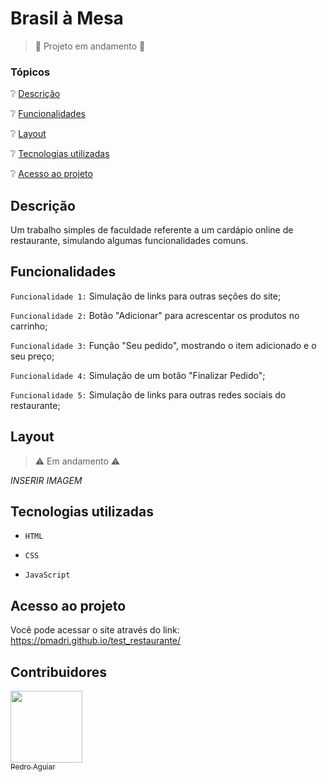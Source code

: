 # Brasil à Mesa
> :construction: Projeto em andamento :construction:

### Tópicos
:grey_question: [Descrição](#descrição)

:grey_question: [Funcionalidades](#funcionalidades)

:grey_question: [Layout](#layout)

:grey_question: [Tecnologias utilizadas](#tecnologias-utilizadas)

:grey_question: [Acesso ao projeto](#acesso-ao-projeto)

## Descrição
Um trabalho simples de faculdade referente a um cardápio online de restaurante, simulando algumas funcionalidades comuns.

## Funcionalidades
`Funcionalidade 1:` Simulação de links para outras seções do site;

`Funcionalidade 2:` Botão "Adicionar" para acrescentar os produtos no carrinho;

`Funcionalidade 3:` Função "Seu pedido", mostrando o item adicionado e o seu preço;

`Funcionalidade 4:` Simulação de um botão "Finalizar Pedido";

`Funcionalidade 5:` Simulação de links para outras redes sociais do restaurante;

## Layout
> :warning: Em andamento :warning:

*INSERIR IMAGEM*

## Tecnologias utilizadas
- `HTML`
  
- `CSS`

- `JavaScript`

## Acesso ao projeto
Você pode acessar o site através do link: https://pmadri.github.io/test_restaurante/

## Contribuidores

[<img loading="lazy" src="https://avatars.githubusercontent.com/u/185980568?v=4" width=115><br><sub>Pedro Aguiar</sub>](https://github.com/pmadri)


